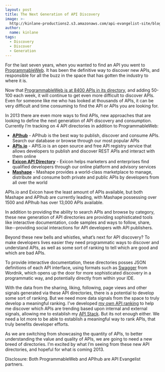 ```yaml
---
layout: post
title: The Next Generation of API Discovery
image: >-
  http://kinlane-productions2.s3.amazonaws.com/api-evangelist-site/blog/Tag-Cloud-API-Discovery.png
author:
  name: kinlane
tags:
  - Discovery
  - Discover
  - Generation
---
```

For the last seven years, when you wanted to find an API you went to [ProgrammableWeb](http://programmableweb.com). It has been the definitive way to discover new APIs, and responsible for all the buzz in the space that has gotten the industry to where it is.

Now that [ProgrammableWeb is at 8400 APIs in its directory](http://www.programmableweb.com/apis/directory), and adding 50-100 each week, it will continue to get even more difficult to discover APIs. Even for someone like me who has looked at thousands of APIs, it can be very difficult and time consuming to find the API or APIs you are looking for.

In 2013 there are even more ways to find APIs, new approaches that are looking to define the next generation of API discovery and consumption. Currently I’m tracking on 4 API directories in addition to ProgrammableWeb:

*   **[APIhub](http://www.apihub.com/ "APihub")** - APIhub is the best way to publish, discover and consume APIs. Search our database or browse through our most popular APIs
*   **[APIs.io](http://apis.io/ "APIs.io")** - APIS.io is an open source and free API registry service that allows developers to publish and discover REST APIs and interact with them online
*   **[Exicon API Directory](http://www.exiconglobal.com/api-dir/)** - Exicon helps marketers and enterprises find qualified developers through our online platform and advisory services
*   **[Mashape](https://www.mashape.com/ "Mashape")** - Mashape provides a world-class marketplace to manage, distribute and consume both private and public APIs by developers from all over the world

APIs.io and Exicon have the least amount of APIs available, but both Mashape and APIhub are currently leading, with Mashape possessing over 1500 and APIhub has over 13,000 APIs available.

In addition to providing the ability to search APIs and browse by category, these new generation of API directories are providing sophisticated tools like interactive documentation, code samples and ways to follow, share, like--providing social interactions for API developers with API publishers.

Beyond these new bells and whistles, what’s next for API discovery? To make developers lives easier they need programmatic ways to discover and understand APIs, as well as some sort of ranking to tell which are good and which are bad APIs.

To provide interactive documentation, these directories posses JSON definitions of each API interface, using formats such as [Swagger](http://apievangelist.com/2011/11/09/can-swagger-deliver-a-restful-api-discovery-service/ "Swagger") from Wordnik, which opens up the door for more sophisticated discovery in a programmatic way, and potentially directly from within your IDE.

With the data from the sharing, liking, following, page views and other signals generated via these API directories, there is a potential to develop some sort of ranking. But we need more data signals from the space to truly develop a meaningful ranking. I’ve developed [my own API ranking](http://theapistack.com/ranking.html "API Ranking") to help me discover which APIs are trending based upon internal and external signals, allowing me to establish my [API Stack](http://apistack.com). But its not enough either. We need a lot more to be able to establish a meaningful way to rank APIs, that truly benefits developer efforts.

As we are switching from showcasing the quantity of APIs, to better understanding the value and quality of APIs, we are going to need a new breed of directories. I’m excited by what I’m seeing from these new API directories, and hopeful for what is coming 2013.

Disclosure: Both ProgrammableWeb and APIhub are API Evangelist partners.